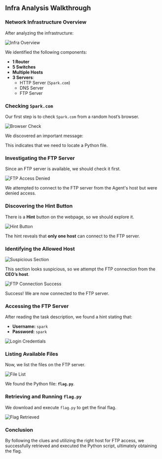 ## Infra Analysis Walkthrough

### Network Infrastructure Overview

After analyzing the infrastructure:

![Infra Overview](https://github.com/user-attachments/assets/93f81624-9f41-46a3-b81a-984805bde414)

We identified the following components:
- **1 Router**
- **5 Switches**
- **Multiple Hosts**
- **3 Servers**:
  - HTTP Server (`Spark.com`)
  - DNS Server
  - FTP Server

### Checking `Spark.com`

Our first step is to check `Spark.com` from a random host’s browser.

![Browser Check](https://github.com/user-attachments/assets/e46cb9b9-9c6d-4437-8a9c-2afadaf90a5b)


We discovered an important message:


This indicates that we need to locate a Python file.

### Investigating the FTP Server

Since an FTP server is available, we should check it first.

![FTP Access Denied](https://github.com/user-attachments/assets/fd5ff749-8da7-414b-8c91-09b9f4bcff76)

We attempted to connect to the FTP server from the Agent's host but were denied access.

### Discovering the Hint Button

There is a **Hint** button on the webpage, so we should explore it.

![Hint Button](https://github.com/user-attachments/assets/f0e8a497-395f-4387-af7f-5043d7d27afb)

The hint reveals that **only one host** can connect to the FTP server.

### Identifying the Allowed Host

![Suspicious Section](https://github.com/user-attachments/assets/a7f24365-07fd-4e96-8041-66aab593e75a)

This section looks suspicious, so we attempt the FTP connection from the **CEO’s host**.

![FTP Connection Success](https://github.com/user-attachments/assets/0598cc71-7483-4a37-910a-c77fdb29ded6)

Success! We are now connected to the FTP server.

### Accessing the FTP Server

After reading the task description, we found a hint stating that:
- **Username:** `spark`
- **Password:** `spark`

![Login Credentials](https://github.com/user-attachments/assets/f93c818e-e8d2-4f7e-887b-9051156ec1fb)

### Listing Available Files

Now, we list the files on the FTP server.

![File List](https://github.com/user-attachments/assets/581d42fd-eb87-4b6d-89b6-1f2ca7f36ae9)

We found the Python file: **`flag.py`**.

### Retrieving and Running `flag.py`

We download and execute `flag.py` to get the final flag.

![Flag Retrieved](https://github.com/user-attachments/assets/d3a9c99f-f61e-4d77-b080-a88bcb120a8b)

### Conclusion

By following the clues and utilizing the right host for FTP access, we successfully retrieved and executed the Python script, ultimately obtaining the flag.
